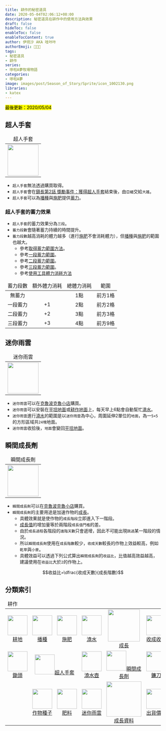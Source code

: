 ```yaml
---
title: 耕作的秘密道具
date: 2020-05-04T02:06:12+08:00
description: 秘密道具在耕作中的使用方法與效果
draft: false
hideToc: false
enableToc: false
enableTocContent: true
author: 伊琉沙 AKA 哇咔咔
authorEmoji: 👩🏿‍🚀
tags: 
- 秘密道具
- 耕作
series:
- 哆啦A夢牧場物語
categories:
- 哆啦A夢
image: images/post/Season_of_Story/Sprite/icon_1002130.png
libraries:
- katex
---
```

<mark>最後更新：2020/05/04</mark>

## 超人手套
<table>
    <thead>
        <tr>
            <td align="center">超人手套</td>
        </tr>
    </thead>
    <tr>
        <td align="center"><img width="100px" src= "/images/post/Season_of_Story/Sprite/icon_1002130.png"></td>
    </tr>
</table>

+ `超人手套`無法透過購買取得。
+ `超人手套`會在[鎮長第2話 獎勵事件：獲得超人手套](../doraemon-story-09/#獲得超人手套)結束後，由`亞緬`交給`大雄`。
+ `超人手套`可以為[播種](../doraemon-story-crop-part2)與[施肥](../doraemon-story-crop-part3)提供[蓄力](../doraemon-story-secret-gadget-farming/#超人手套的蓄力效果)。

### 超人手套的蓄力效果
+ `超人手套`的蓄力效果分為`三段`。
+ `蓄力段數`會隨著蓄力持續的時間提升。
+ `蓄力段數`越高消耗的體力越多（進行[施肥](../doraemon-story-crop-part3)不會消耗體力），但[播種](../doraemon-story-crop-part2)與[施肥](../doraemon-story-crop-part3)的範圍也越大。
    + 參考[取得蓄力範圍方法](../doraemon-story-mod-ground/#取得蓄力範圍方法)。
    + 參考[一段蓄力範圍](../doraemon-story-mod-ground/#一段蓄力範圍)。
    + 參考[二段蓄力範圍](../doraemon-story-mod-ground/#二段蓄力範圍)。
    + 參考[三段蓄力範圍](../doraemon-story-mod-ground/#三段蓄力範圍)。
    + 參考[使用工具體力消耗方法](../doraemon-story-mod-ground/#使用工具體力消耗方法)

<table>
    <thead>
        <tr>
            <td align="center">蓄力段數</td>            
            <td align="center">額外體力消耗</td>
            <td align="center">總體力消耗</td>
            <td align="center">範圍</td>
        </tr>
    </thead>
    <tr>
        <td align="center">無蓄力</td>
        <td align="center"></td>
        <td align="center">1點</td>
        <td align="center">前方1格</td>
    </tr>
    <tr>
        <td align="center">一段蓄力</td>
        <td align="center">+1</td>
        <td align="center">2點</td>
        <td align="center">前方2格</td>
    </tr>
    <tr>
        <td align="center">二段蓄力</td>
        <td align="center">+2</td>
        <td align="center">3點</td>
        <td align="center">前方3格</td>
    </tr>
    <tr>
        <td align="center">三段蓄力</td>
        <td align="center">+3</td>
        <td align="center">4點</td>
        <td align="center">前方9格</td>
    </tr>
</table>

## 迷你雨雲
<table>
    <thead>
        <tr>
            <td align="center">迷你雨雲</td>
        </tr>
    </thead>
    <tr>
        <td align="center"><img width="100px" src= "/images/post/Season_of_Story/Sprite/icon_7063010.png"></td>
    </tr>
</table>

+ `迷你雨雲`可以在[克魯波克魯小店](../doraemon-story-shop-21400-koropokkur-shop/#秘密道具)購買。
+ `迷你雨雲`可以安裝在[平坦地面](../doraemon-story-mod-ground/#地面界面)或[耕作地面](../doraemon-story-mod-ground/#耕作地面)上，每天早上6點會自動幫忙[澆水](../doraemon-story-crop-part4/#澆水)。
+ `迷你雨雲`進行[澆水](../doraemon-story-crop-part4/#澆水)的範圍是以`迷你雨雲`為中心，周圍延伸2單位的`地面`，為一`5×5`的方形區域共`24塊`地面。
+ `迷你雨雲`收拾後，`地面`會變回[平坦地面](../doraemon-story-mod-ground/#地面界面)。

## 瞬間成長劑
<table>
    <thead>
        <tr>
            <td align="center">瞬間成長劑</td>
        </tr>
    </thead>
    <tr>
        <td align="center"><img width="100px" src= "/images/post/Season_of_Story/Sprite/icon_1104080.png"></td>
    </tr>
</table>

+ `瞬間成長劑`可以在[克魯波克魯小店](../doraemon-story-shop-21400-koropokkur-shop/#秘密道具)購買。
+ `瞬間成長劑`的主要用途是加速作物的[成長](../doraemon-story-crop-part5)。
    + 具體效果就是使作物的`成長階段`立即進入下一階段。
    + [成長值](../doraemon-story-mod-crop/#成長值)的增加量等於兩階段`成長值門檻`的差。
    + 由於`成長過程`各階段的`進階天數`只會遞增，因此不可能出現`跳過`某一階段的情況。
    + 所以`瞬間成長劑`使用在`成長階數`較少，`收成天數`較長的作物上效益較高，例如`乾草`與`小麥`。
    + 具體效益可以透過下列公式算出`瞬間成長劑`的`收益比`，比值越高效益越高，建議使用在`收益比`大於`2`的作物上。

$$收益比=\dfrac{收成天數}{成長階數}$$

## 分類索引
<table>
    <thead>
        <tr>
            <td colspan="10">耕作</td>        
        </tr>
    </thead>
    <tr>
        <td align="center"><a href="../doraemon-story-crop-part1"><img width="64px" src= "/images/post/Season_of_Story/Sprite/ground_90310000.png">耕地</a></td>
        <td align="center"><a href="../doraemon-story-crop-part2"><img width="64px" src= "/images/post/Season_of_Story/Sprite/ground_90310010.png">播種</a></td>
        <td align="center"><a href="../doraemon-story-crop-part3"><img width="64px" src= "/images/post/Season_of_Story/Sprite/ground_90310020.png">施肥</a></td>
        <td align="center"><a href="../doraemon-story-crop-part4"><img width="64px" src= "/images/post/Season_of_Story/Sprite/ground_90310021.png">澆水</a></td>        
        <td align="center"><a href="../doraemon-story-crop-part5"><img width="103px" src= "/images/post/Season_of_Story/Sprite/Crop_90120602.png">成長</a></td>
        <td align="center"><a href="../doraemon-story-crop-part6"><img width="64px" src= "/images/post/Season_of_Story/Sprite/icon_1001030.png">收成收割</a></td>
        <td align="center"><a href="../#溫室種植"><img width="64px" src= "/images/post/Season_of_Story/Texture2D/tex_bg_1230_020.png">溫室種植</a></td>
    </tr>
    <tr>
        <td align="center"><a href="../doraemon-story-tool-hoe"><img width="64px" src= "/images/post/Season_of_Story/Sprite/icon_1001005.png">鋤頭</a></td>
        <td align="center" colspan="2"><a href="../doraemon-story-secret-gadget-farming/#超人手套"><img width="64px" src= "/images/post/Season_of_Story/Sprite/icon_1002130.png">超人手套</a></td>
        <td align="center"><a href="../doraemon-story-tool-watering-can"><img width="64px" src= "/images/post/Season_of_Story/Sprite/icon_1001025.png">澆水壺</a></td>
        <td align="center"><a href="../doraemon-story-secret-gadget-farming/#瞬間成長劑"><img width="64px" src= "/images/post/Season_of_Story/Sprite/icon_1104080.png">瞬間成長劑</a></td>
        <td align="center"><a href="../doraemon-story-tool-scythe"><img width="64px" src= "/images/post/Season_of_Story/Sprite/icon_1001035.png">鐮刀</a></td>
        <td align="center"><a href="../doraemon-story-secret-gadget-farming/#季節罐頭"><img width="64px" src= "/images/post/Season_of_Story/Sprite/icon_1104000.png">季節罐頭</a></td>
    </tr>
    <tr>
        <td></td>
        <td align="center"><a href="../doraemon-story-shop-20700-knick-knacks-general-store/#作物種子"><img width="64px" src= "/images/post/Season_of_Story/Sprite/icon_2000501.png">作物種子</a></td>
        <td align="center"><a href="../doraemon-story-shop-20700-knick-knacks-general-store/#肥料"><img width="64px" src= "/images/post/Season_of_Story/Sprite/icon_1103001.png">肥料</a></td>
        <td align="center"><a href="../doraemon-story-secret-gadget-farming/#迷你雨雲"><img width="64px" src= "/images/post/Season_of_Story/Sprite/icon_7063010.png">迷你雨雲</a></td>
        <td align="center"><a href="../doraemon-story-crop-grow"><img width="113px" src= "/images/post/Season_of_Story/Sprite/Crop_90110405.png">成長資料</a></td>
        <td align="center"><a href="../doraemon-story-shipping-prices-crops"><img width="64px" src= "/images/post/Season_of_Story/Sprite/icon_3000205.png">出貨價格</a></td>
        <td></td>
    </tr>
</table>
